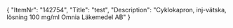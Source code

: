 {
  "ItemNr": "142754",
  "Title": "test",
  "Description": "Cyklokapron, inj-vätska, lösning 100 mg/ml Omnia Läkemedel AB"
}